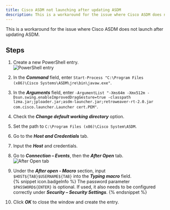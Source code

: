 ```yaml
---
title: Cisco ASDM not launching after updating ASDM
description: This is a workaround for the issue where Cisco ASDM does not launch after updating ASDM
---
```

This is a workaround for the issue where Cisco ASDM does not launch after updating ASDM.

## Steps
1. Create a new PowerShell entry.  
![PowerShell entry](https://webdevolutions.azureedge.net/docs/en/kb/KB0055.png)
1. In the ***Command*** field, enter `Start-Process "C:\Program Files (x86)\Cisco Systems\ASDM\jre\bin\javaw.exe"`.
1. In the ***Arguments*** field, enter `-ArgumentList "-Xms64m -Xmx512m -Dsun.swing.enableImprovedDragGesture=true -classpath lzma.jar;jploader.jar;asdm-launcher.jar;retroweaver-rt-2.0.jar com.cisco.launcher.Launcher cert.PEM"`.
1. Check the ***Change default working directory*** option.
1. Set the path to `C:\Program Files (x86)\Cisco System\ASDM`.
1. Go to the ***Host and Credentials*** tab.
1. Input the ***Host*** and credentials.
1. Go to ***Connection – Events***, then the ***After Open*** tab.  
![After Open tab](https://webdevolutions.azureedge.net/docs/en/kb/KB0056.png)
1. Under the ***After open - Macro*** section, input `$HOST${TAB}$USERNAME${TAB}` into the ***Typing macro*** field.  
   {% snippet icon.badgeInfo %}
   The password parameter `$PASSWORD${ENTER}` is optional. If used, it also needs to be configured correctly under ***Security – Security Settings***.
   {% endsnippet %}

1. Click ***OK*** to close the window and create the entry.
